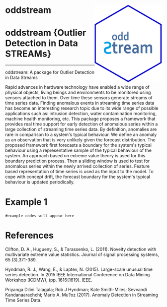 oddstream <img src="logo.png" align="right" height="250" />
============================================

# oddstream {Outlier Detection in Data STREAMs}
---------------------------------------------------
oddstream: A package for Outlier Detection in Data Streams

Rapid advances in hardware technology have enabled a wide range of physical objects, living beings and 
environments to be monitored using sensors attached to them. Over time these sensors generate streams of
time series data. Finding anomalous events in streaming time series data has become an interesting 
research topic due to its wide range of possible applications such as: intrusion detection, water contamination monitoring, machine health monitoring, etc. This package proposes a framework that provides real time 
support for early detection of anomalous series within a large collection of streaming time series data.
By definition, anomalies are rare in comparison to a system's typical behaviour. We define an anomaly as 
an observation that is very unlikely given the forecast distribution. The proposed framework first forecasts
a boundary for the system's typical behaviour using a representative sample of the typical behaviour of the
system. An approach based on extreme value theory is used for this boundary prediction process. Then a sliding
window is used to test for anomalous series within the newly arrived collection of series. Feature based 
representation of time series is used as the input to the model. To cope with concept drift, the forecast
boundary for the system's typical behaviour is updated periodically. 

Example 1
============
````
#example codes will appear here

````


References
===========

Clifton, D. A., Hugueny, S., & Tarassenko, L. (2011). Novelty detection with multivariate extreme value statistics. Journal of signal processing systems, 65 (3),371-389.

Hyndman, R. J., Wang, E., & Laptev, N. (2015). Large-scale unusual time series
detection. In 2015 IEEE International Conference on Data Mining Workshop
(ICDMW), (pp. 1616{1619). IEEE.

Priyanga Dilini Talagala; Rob J Hyndman; Kate Smith-Miles; Sevvandi Kandanaarachchi; Mario A. Mu?oz (2017). Anomaly Detection in Streaming Time Series Data. 


